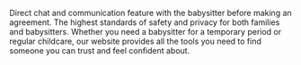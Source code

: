 Direct chat and communication feature with the babysitter before making an agreement.
The highest standards of safety and privacy for both families and babysitters.
Whether you need a babysitter for a temporary period or regular childcare, our website provides all the tools you need to find someone you can trust and feel confident about.
